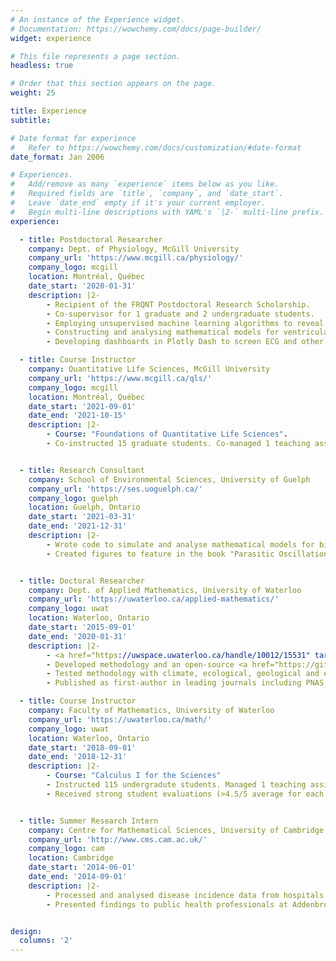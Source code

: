 ```yaml
---
# An instance of the Experience widget.
# Documentation: https://wowchemy.com/docs/page-builder/
widget: experience

# This file represents a page section.
headless: true

# Order that this section appears on the page.
weight: 25

title: Experience
subtitle:

# Date format for experience
#   Refer to https://wowchemy.com/docs/customization/#date-format
date_format: Jan 2006

# Experiences.
#   Add/remove as many `experience` items below as you like.
#   Required fields are `title`, `company`, and `date_start`.
#   Leave `date_end` empty if it's your current employer.
#   Begin multi-line descriptions with YAML's `|2-` multi-line prefix.
experience:

  - title: Postdoctoral Researcher
    company: Dept. of Physiology, McGill University
    company_url: 'https://www.mcgill.ca/physiology/'
    company_logo: mcgill
    location: Montréal, Québec
    date_start: '2020-01-31'
    description: |2-
        - Recipient of the FRQNT Postdoctoral Research Scholarship.
        - Co-supervisor for 1 graduate and 2 undergraduate students.
        - Employing unsupervised machine learning algorithms to reveal subtypes of ventricular arrhythmia.
        - Constructing and analysing mathematical models for ventricular arrhythmia of diferent mechansims. 
        - Developing dashboards in Plotly Dash to screen ECG and other health-related data, hosted on Compute Canada Cloud.

  - title: Course Instructor
    company: Quantitative Life Sciences, McGill University
    company_url: 'https://www.mcgill.ca/qls/'
    company_logo: mcgill
    location: Montréal, Québec
    date_start: '2021-09-01'
    date_end: '2021-10-15'
    description: |2-
        - Course: "Foundations of Quantitative Life Sciences".
        - Co-instructed 15 graduate students. Co-managed 1 teaching assistant.


  - title: Research Consultant
    company: School of Environmental Sciences, University of Guelph
    company_url: 'https://ses.uoguelph.ca/'
    company_logo: guelph
    location: Guelph, Ontario
    date_start: '2021-03-31'
    date_end: '2021-12-31'
    description: |2-
        - Wrote code to simulate and analyse mathematical models for birdsong.
        - Created figures to feature in the book "Parasitic Oscillations" by Dr. Madhur Anand, published by Penguin Random House.


  - title: Doctoral Researcher
    company: Dept. of Applied Mathematics, University of Waterloo
    company_url: 'https://uwaterloo.ca/applied-mathematics/'
    company_logo: uwat
    location: Waterloo, Ontario
    date_start: '2015-09-01'
    date_end: '2020-01-31'
    description: |2-
        - <a href="https://uwspace.uwaterloo.ca/handle/10012/15531" target="_blank">Thesis</a>: "Detecting and distinguishing transitions in ecological systems: model and data-driven approaches"
        - Developed methodology and an open-source <a href="https://github.com/ThomasMBury/ewstools" target="_blank">Python package</a> on detecting tipping points (bifurcations) in time series data.
        - Tested methodology with climate, ecological, geological and engineering datasets.
        - Published as first-author in leading journals including PNAS, Journal of the Royal Society Interface, and PLOS Comp. Biology.

  - title: Course Instructor
    company: Faculty of Mathematics, University of Waterloo
    company_url: 'https://uwaterloo.ca/math/'
    company_logo: uwat
    location: Waterloo, Ontario
    date_start: '2018-09-01'
    date_end: '2018-12-31'
    description: |2-
        - Course: "Calculus I for the Sciences"
        - Instructed 115 undergradute students. Managed 1 teaching assistant.
        - Received strong student evaluations (>4.5/5 average for each teaching aspect).


  - title: Summer Research Intern
    company: Centre for Mathematical Sciences, University of Cambridge
    company_url: 'http://www.cms.cam.ac.uk/'
    company_logo: cam
    location: Cambridge
    date_start: '2014-06-01'
    date_end: '2014-09-01'
    description: |2-
        - Processed and analysed disease incidence data from hospitals across East England.
        - Presented findings to public health professionals at Addenbrooke’s Hospital, Cambridge.


design:
  columns: '2'
---
```

